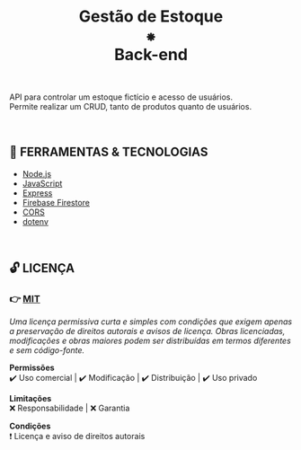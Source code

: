 <h1 align="center">
    Gestão de Estoque
    <br/>
    ⁕
    <br/>
    Back-end
</h1>

<br />

<p>
    API para controlar um estoque fictício e acesso de usuários.
    <br />
    Permite realizar um CRUD, tanto de produtos quanto de usuários.
<p>

<br />

## 🌟 FERRAMENTAS & TECNOLOGIAS

- [Node.js](https://nodejs.org/pt)
- [JavaScript](https://developer.mozilla.org/pt-BR/docs/Web/JavaScript)
- [Express](https://expressjs.com/pt-br/)
- [Firebase Firestore](https://firebase.google.com/products/firestore?hl=pt-br)
- [CORS](https://www.npmjs.com/package/cors)
- [dotenv](https://www.npmjs.com/package/dotenv)

<br />

## 🔓 LICENÇA

### 👉 [MIT](./LICENSE)
_Uma licença permissiva curta e simples com condições que exigem apenas a preservação de direitos autorais e avisos de licença. Obras licenciadas, modificações e obras maiores podem ser distribuídas em termos diferentes e sem código-fonte._

**Permissões** <br/>
 ✔️ Uso comercial | ✔️ Modificação | ✔️ Distribuição | ✔️ Uso privado

**Limitações** <br/>
 ❌ Responsabilidade | ❌ Garantia

**Condições** <br/>
 ❗ Licença e aviso de direitos autorais